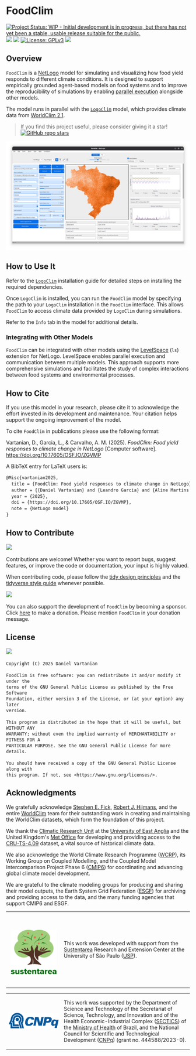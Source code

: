 # FoodClim

<!-- Quarto render -->

<!-- badges: start -->
[![Project Status: WIP - Initial development is in progress, but there
has not yet been a stable, usable release suitable for the
public.](https://www.repostatus.org/badges/latest/wip.svg)](https://www.repostatus.org/#wip)
[![](https://img.shields.io/badge/CoMSES%20Network-not%20published-F5514D.svg)](https://www.comses.net/)
[![](https://img.shields.io/badge/OSF%20DOI-10.17605/OSF.IO/ZGVMP-1284C5.svg)](https://doi.org/10.17605/OSF.IO/ZGVMP)
[![License:
GPLv3](https://img.shields.io/badge/license-GPLv3-bd0000.svg)](https://www.gnu.org/licenses/gpl-3.0)
[![](https://img.shields.io/badge/Contributor%20Covenant-2.1-4baaaa.svg)](CODE_OF_CONDUCT.md)
<!-- badges: end -->

## Overview

`FoodClim` is a [NetLogo](https://www.netlogo.org) model
for simulating and visualizing how food yield responds to different
climate conditions. It is designed to support empirically grounded
agent-based models on food systems and to improve the reproducibility of
simulations by enabling [parallel
execution](#integrating-with-other-models) alongside other models.

The model runs in parallel with the
[`LogoClim`](https://github.com/sustentarea/logoclim) model, which
provides climate data from [WorldClim 2.1](https://worldclim.org/).

> If you find this project useful, please consider giving it a star!  
> [![GitHub repo
> stars](https://img.shields.io/github/stars/sustentarea/foodclim)](https://github.com/sustentarea/foodclim/)

![FoodClim Interface](images/foodclim-interface-bra-10m.png)

## How to Use It

Refer to the [`LogoClim`](https://github.com/sustentarea/logoclim)
installation guide for detailed steps on installing the required
dependencies.

Once `LogoClim` is installed, you can run the `FoodClim` model by
specifying the path to your `LogoClim` installation in the `FoodClim`
interface. This allows `FoodClim` to access climate data provided by
`LogoClim` during simulations.

Refer to the `Info` tab in the model for additional details.

### Integrating with Other Models

`FoodClim` can be integrated with other models using the
[LevelSpace](https://ccl.northwestern.edu/netlogo/docs/ls.html) (`ls`)
extension for NetLogo. LevelSpace enables parallel execution and
communication between multiple models. This approach supports more
comprehensive simulations and facilitates the study of complex
interactions between food systems and environmental processes.

## How to Cite

If you use this model in your research, please cite it to acknowledge
the effort invested in its development and maintenance. Your citation
helps support the ongoing improvement of the model.

To cite `FoodClim` in publications please use the following format:

Vartanian, D., Garcia, L., & Carvalho, A. M. (2025). *FoodClim: Food
yield responses to climate change in NetLogo* \[Computer software\].
<https://doi.org/10.17605/OSF.IO/ZGVMP>

A BibTeX entry for LaTeX users is:

``` latex
@Misc{vartanian2025,
  title = {FoodClim: Food yield responses to climate change in NetLogo},
  author = {{Daniel Vartanian} and {Leandro Garcia} and {Aline Martins de Carvalho}},
  year = {2025},
  doi = {https://doi.org/10.17605/OSF.IO/ZGVMP},
  note = {NetLogo model}
}
```

## How to Contribute

[![](https://img.shields.io/badge/Contributor%20Covenant-2.1-4baaaa.svg)](CODE_OF_CONDUCT.md)

Contributions are welcome! Whether you want to report bugs, suggest
features, or improve the code or documentation, your input is highly
valued.

When contributing code, please follow the [tidy design
principles](https://design.tidyverse.org/) and the [tidyverse style
guide](https://style.tidyverse.org/) whenever possible.

[![](https://img.shields.io/static/v1?label=Sponsor&message=%E2%9D%A4&logo=GitHub&color=%23fe8e86)](https://github.com/sponsors/danielvartan)

You can also support the development of `FoodClim` by becoming a
sponsor. Click [here](https://github.com/sponsors/danielvartan) to make
a donation. Please mention `FoodClim` in your donation message.

## License

[![](https://img.shields.io/badge/license-GPLv3-bd0000.svg)](https://www.gnu.org/licenses/gpl-3.0)

``` text
Copyright (C) 2025 Daniel Vartanian

FoodClim is free software: you can redistribute it and/or modify it under the
terms of the GNU General Public License as published by the Free Software
Foundation, either version 3 of the License, or (at your option) any later
version.

This program is distributed in the hope that it will be useful, but WITHOUT ANY
WARRANTY; without even the implied warranty of MERCHANTABILITY or FITNESS FOR A
PARTICULAR PURPOSE. See the GNU General Public License for more details.

You should have received a copy of the GNU General Public License along with
this program. If not, see <https://www.gnu.org/licenses/>.
```

## Acknowledgments

We gratefully acknowledge [Stephen E.
Fick](https://orcid.org/0000-0002-3548-6966), [Robert J.
Hijmans](https://orcid.org/0000-0001-5872-2872), and the entire
[WorldClim](https://worldclim.org/) team for their outstanding work in
creating and maintaining the WorldClim datasets, which form the
foundation of this project.

We thank the [Climatic Research
Unit](https://www.uea.ac.uk/groups-and-centres/climatic-research-unit)
at the [University of East Anglia](https://www.uea.ac.uk/) and the
United Kingdom's [Met Office](https://www.metoffice.gov.uk/) for
developing and providing access to the
[CRU-TS-4.09](https://crudata.uea.ac.uk/cru/data/hrg/cru_ts_4.09/)
dataset, a vital source of historical climate data.

We also acknowledge the World Climate Research Programme
([WCRP](https://www.wcrp-climate.org/)), its Working Group on Coupled
Modelling, and the Coupled Model Intercomparison Project Phase 6
([CMIP6](https://pcmdi.llnl.gov/CMIP6/)) for coordinating and advancing
global climate model development.

We are grateful to the climate modeling groups for producing and sharing
their model outputs, the Earth System Grid Federation
([ESGF](https://esgf.llnl.gov/)) for archiving and providing access to
the data, and the many funding agencies that support CMIP6 and ESGF.

<table>
  <tr>
    <td width="30%">
      <br/>
      <br/>
      <p align="center">
        <a href="https://www.fsp.usp.br/sustentarea/">
          <img src="images/sustentarea-logo.svg" width="125"/>
        </a>
      </p>
      <br/>
    </td>
    <td width="70%">
      <p>
        This work was developed with support from the
        <a href="https://www.fsp.usp.br/sustentarea/">Sustentarea</a>
         Research and Extension Center at the University of São Paulo (<a href="https://www5.usp.br/">USP</a>).
      </p>
    </td>
  </tr>
</table>

<table>
  <tr>
    <td width="30%">
      <br/>
      <p align="center">
        <a href="https://www.gov.br/cnpq/">
          <img src="images/cnpq-logo.svg" width="150"/>
        </a>
      </p>
      <br/>
    </td>
    <td width="70%">
      <p>
        This work was supported by the Department of Science and
        Technology of the Secretariat of Science, Technology, and Innovation
        and of the Health Economic-Industrial Complex (<a href="https://www.gov.br/saude/pt-br/composicao/sectics/">SECTICS</a>)  of the <a href="https://www.gov.br/saude/pt-br/composicao/sectics/">Ministry of Health</a>
        of Brazil, and the National Council for Scientific and
        Technological Development (<a href="https://www.gov.br/cnpq/">CNPq</a>) (grant no. 444588/2023-0).
      </p>
    </td>
  </tr>
</table>
